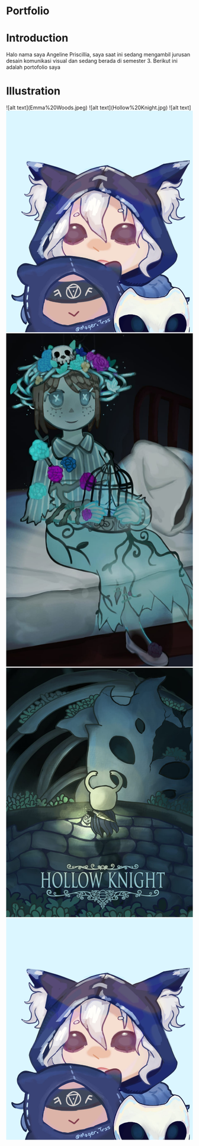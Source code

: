 # Portfolio
# Introduction

  Halo nama saya Angeline Priscillia, saya saat ini sedang mengambil jurusan desain komunikasi visual dan sedang berada di semester 3.                                                     Berikut ini adalah portofolio saya
# Illustration
<body>
 ![alt text](Emma%20Woods.jpeg)
  ![alt text](Hollow%20Knight.jpg)
   ![alt text]<img src="https://github.com/AngelPriscillia/AngelPriscillia.github.io/blob/main/CVimage/Portofolio/Ithaqua.jpeg" alt="">

 <img src="https://github.com/AngelPriscillia/AngelPriscillia.github.io/blob/main/CVimage/Portofolio/Emma%20Woods.jpeg" alt="">
<img src="https://github.com/AngelPriscillia/AngelPriscillia.github.io/blob/main/CVimage/Portofolio/Hollow%20Knight.jpg" alt="">
<img src="https://github.com/AngelPriscillia/AngelPriscillia.github.io/blob/main/CVimage/Portofolio/Ithaqua.jpeg" alt="">
